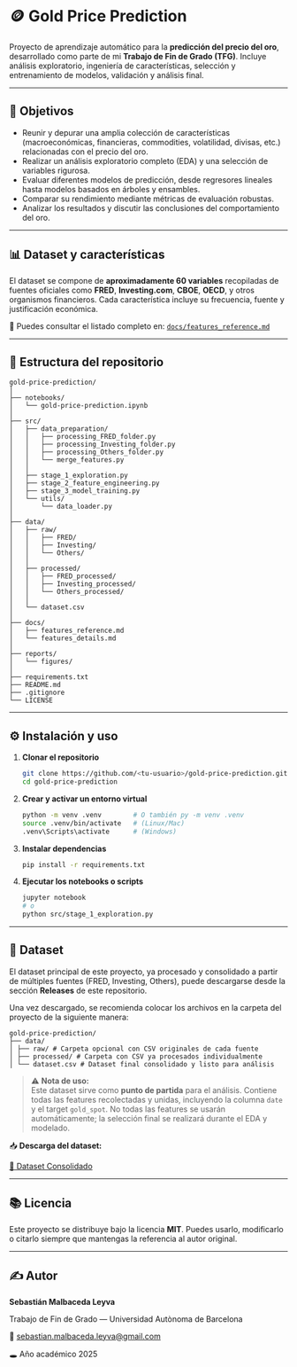 # 🪙 Gold Price Prediction

Proyecto de aprendizaje automático para la **predicción del precio del oro**, desarrollado como parte de mi **Trabajo de Fin de Grado (TFG)**.
Incluye análisis exploratorio, ingeniería de características, selección y entrenamiento de modelos, validación y análisis final.

---

## 🎯 Objetivos

* Reunir y depurar una amplia colección de características (macroeconómicas, financieras, commodities, volatilidad, divisas, etc.) relacionadas con el precio del oro.
* Realizar un análisis exploratorio completo (EDA) y una selección de variables rigurosa.
* Evaluar diferentes modelos de predicción, desde regresores lineales hasta modelos basados en árboles y ensambles.
* Comparar su rendimiento mediante métricas de evaluación robustas.
* Analizar los resultados y discutir las conclusiones del comportamiento del oro.

---

## 📊 Dataset y características

El dataset se compone de **aproximadamente 60 variables** recopiladas de fuentes oficiales como **FRED**, **Investing.com**, **CBOE**, **OECD**, y otros organismos financieros.
Cada característica incluye su frecuencia, fuente y justificación económica.

🔎 Puedes consultar el listado completo en:
[`docs/features_reference.md`](docs/features_reference.md)

---

## 🧱 Estructura del repositorio

```
gold-price-prediction/
│
├── notebooks/
│   └── gold-price-prediction.ipynb
│
├── src/
│   ├── data_preparation/
│   │   ├── processing_FRED_folder.py
│   │   ├── processing_Investing_folder.py
│   │   ├── processing_Others_folder.py
│   │   └── merge_features.py
│   │
│   ├── stage_1_exploration.py
│   ├── stage_2_feature_engineering.py
│   ├── stage_3_model_training.py
│   └── utils/
│       └── data_loader.py
│
├── data/
│   ├── raw/
│   │   ├── FRED/
│   │   ├── Investing/
│   │   └── Others/
│   │
│   ├── processed/
│   │   ├── FRED_processed/
│   │   ├── Investing_processed/
│   │   └── Others_processed/
│   │
│   └── dataset.csv
│
├── docs/
│   ├── features_reference.md
│   └── features_details.md
│
├── reports/
│   └── figures/
│
├── requirements.txt
├── README.md
├── .gitignore
└── LICENSE

```

---

## ⚙️ Instalación y uso

1. **Clonar el repositorio**

   ```bash
   git clone https://github.com/<tu-usuario>/gold-price-prediction.git
   cd gold-price-prediction
   ```

2. **Crear y activar un entorno virtual**

   ```bash
   python -m venv .venv        # O también py -m venv .venv
   source .venv/bin/activate   # (Linux/Mac)
   .venv\Scripts\activate      # (Windows)
   ```

3. **Instalar dependencias**

   ```bash
   pip install -r requirements.txt
   ```

4. **Ejecutar los notebooks o scripts**

   ```bash
   jupyter notebook
   # o
   python src/stage_1_exploration.py
   ```

---

## 💾 Dataset

El dataset principal de este proyecto, ya procesado y consolidado a partir de múltiples fuentes (FRED, Investing, Others), puede descargarse desde la sección **Releases** de este repositorio. 

Una vez descargado, se recomienda colocar los archivos en la carpeta del proyecto de la siguiente manera:

```
gold-price-prediction/
├── data/
│ ├── raw/ # Carpeta opcional con CSV originales de cada fuente
│ ├── processed/ # Carpeta con CSV ya procesados individualmente
│ └── dataset.csv # Dataset final consolidado y listo para análisis
```


> ⚠️ **Nota de uso:**  
> Este dataset sirve como **punto de partida** para el análisis. Contiene todas las features recolectadas y unidas, incluyendo la columna `date` y el target `gold_spot`. No todas las features se usarán automáticamente; la selección final se realizará durante el EDA y modelado.

📥 **Descarga del dataset:** 

[💾 Dataset Consolidado](https://github.com/<tu-usuario>/<tu-repo>/releases)  

---


## 📚 Licencia

Este proyecto se distribuye bajo la licencia **MIT**.
Puedes usarlo, modificarlo o citarlo siempre que mantengas la referencia al autor original.

---

## ✍️ Autor

**Sebastián Malbaceda Leyva**

Trabajo de Fin de Grado — Universidad Autònoma de Barcelona

📧 [sebastian.malbaceda.leyva@gmail.com](mailto:sebastian.malbaceda.leyva@gmail.com)

🕳️ Año académico 2025
